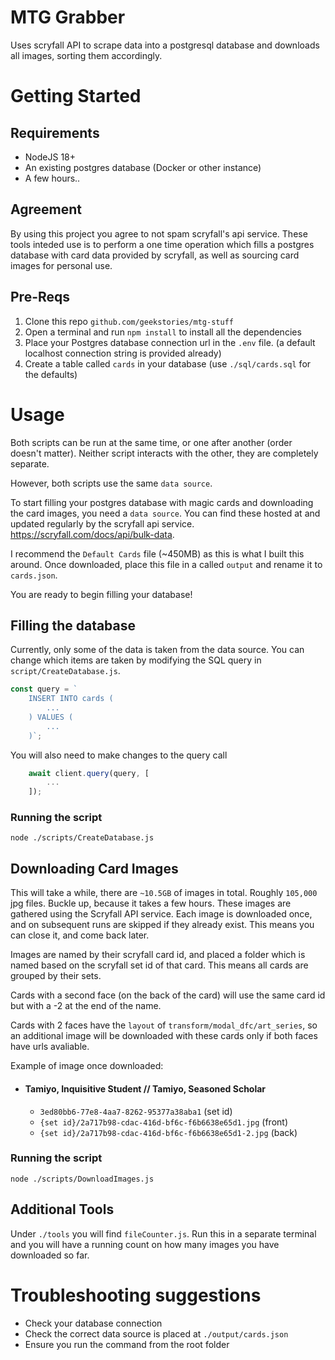 # MTG Grabber

Uses scryfall API to scrape data into a postgresql database and downloads all images, sorting them accordingly.

# Getting Started

## Requirements

- NodeJS 18+
- An existing postgres database (Docker or other instance)
- A few hours..

## Agreement

By using this project you agree to not spam scryfall's api service. These tools inteded use is to perform a one time operation which fills a postgres database with card data provided by scryfall, as well as sourcing card images for personal use.

## Pre-Reqs

1.  Clone this repo `github.com/geekstories/mtg-stuff`
2.  Open a terminal and run `npm install` to install all the dependencies
3.  Place your Postgres database connection url in the `.env` file. (a default localhost connection string is provided already)
4. Create a table called `cards` in your database (use `./sql/cards.sql` for the defaults)

# Usage

Both scripts can be run at the same time, or one after another (order doesn't matter). Neither script interacts with the other, they are completely separate.

However, both scripts use the same `data source`.

To start filling your postgres database with magic cards and downloading the card images, you need a `data source`. You can find these hosted at and updated regularly by the scryfall api service. https://scryfall.com/docs/api/bulk-data.

I recommend the `Default Cards` file (~450MB) as this is what I built this around. Once downloaded, place this file in a called `output` and rename it to `cards.json`.

You are ready to begin filling your database!

## Filling the database

Currently, only some of the data is taken from the data source. You can change which items are taken by modifying the SQL query in `script/CreateDatabase.js`.

```js
const query = `
    INSERT INTO cards (
        ...
    ) VALUES (
        ...
    )`;
```

You will also need to make changes to the query call

```js
    await client.query(query, [
        ...
    ]);
```

### Running the script

`node ./scripts/CreateDatabase.js`

## Downloading Card Images

This will take a while, there are `~10.5GB` of images in total. Roughly `105,000` jpg files. Buckle up, because it takes a few hours. These images are gathered using the Scryfall API service. Each image is downloaded once, and on subsequent runs are skipped if they already exist. This means you can close it, and come back later.

Images are named by their scryfall card id, and placed a folder which is named based on the scryfall set id of that card. This means all cards are grouped by their sets.

Cards with a second face (on the back of the card) will use the same card id but with a -2 at the end of the name.

Cards with 2 faces have the `layout` of `transform/modal_dfc/art_series`, so an additional image will be downloaded with these cards only if both faces have urls avaliable.

Example of image once downloaded:

- #### Tamiyo, Inquisitive Student // Tamiyo, Seasoned Scholar
  - `3ed80bb6-77e8-4aa7-8262-95377a38aba1` (set id)
  - `{set id}/2a717b98-cdac-416d-bf6c-f6b6638e65d1.jpg` (front)
  - `{set id}/2a717b98-cdac-416d-bf6c-f6b6638e65d1-2.jpg` (back)

### Running the script

`node ./scripts/DownloadImages.js`

## Additional Tools

Under `./tools` you will find `fileCounter.js`. Run this in a separate terminal and you will have a running count on how many images you have downloaded so far.

# Troubleshooting suggestions

- Check your database connection
- Check the correct data source is placed at `./output/cards.json`
- Ensure you run the command from the root folder
